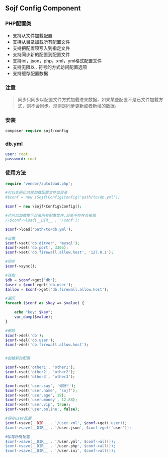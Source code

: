 ## Sojf Config Component

### PHP配置类

- 支持从文件加载配置
- 支持从目录加载所有配置文件
- 支持把配置项写入到指定文件
- 支持同步新的配置到配置文件
- 支持ini，json，php，xml，yml格式配置文件
- 支持无限以 . 符号的方式访问配置选项
- 支持缓存配置数据

### 注意
> 同步只同步以配置文件方式加载进来数据，如果某些配置不是已文件加载方式，则不会同步。规则是同步更新或者新增的数据。

### 安装
``` php
composer require sojf/config
```

### db.yml
```yml
user: root
password: root
```


### 使用方法
``` php
require 'vendor/autoload.php';

#可以实例化时候加载配置文件或目录
#$conf = new \Sojf\Config\Config('path/to/db.yml');

$conf = new \Sojf\Config\Config();

#也可以加载整个目录所有配置文件,目录不存在会报错
//$conf->load(__DIR__ . '/conf');

$conf->load('path/to/db.yml');

#设置
$conf->set('db.dirver', 'mysql');
$conf->set('db.port', 3306);
$conf->set('db.firewall.allow.host', '127.0.1');

#同步
$conf->sync();

#获取
$db = $conf->get('db');
$user = $conf->get('db.user');
$allow = $conf->get('db.firewall.allow.host');

#遍历
foreach ($conf as $key => $value) {

    echo "key: $key";
    var_dump($value);
}

#删除
$conf->del('db');
$conf->del('db.user');
$conf->del('db.firewall.allow.host');


#创建新的配置

$conf->set('other1', 'other1');
$conf->set('other2', 'other2');
$conf->set('other3', 'other3');

$conf->set('user.say', '你好!');
$conf->set('user.name', 'sojf');
$conf->set('user.age', 19);
$conf->set('user.money', 12.88);
$conf->set('user.vip', true);
$conf->set('user.online', false);

#保存user配置
$conf->save(__DIR__ . '/user.xml', $conf->get('user));
$conf->save(__DIR__ . '/user.json', $conf->get('user'));

#保存所有配置
$conf->save(__DIR__ . '/user.yml', $conf->all());
$conf->save(__DIR__ . '/user.php', $conf->all());
$conf->save(__DIR__ . '/user.ini', $conf->all());
```

